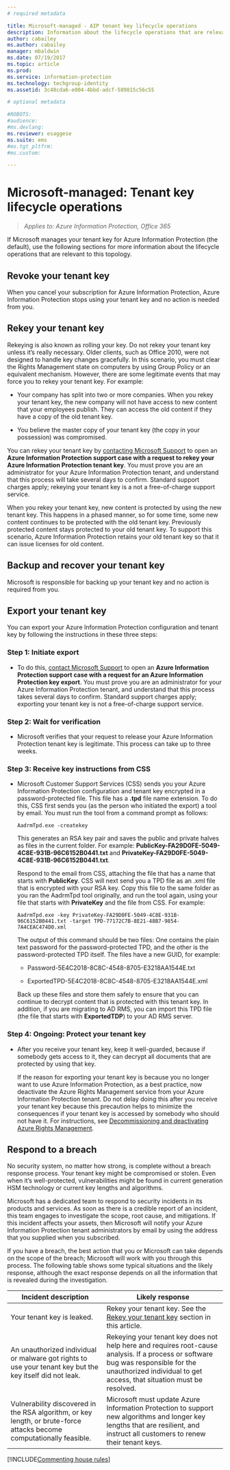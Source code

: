 ```yaml
---
# required metadata

title: Microsoft-managed - AIP tenant key lifecycle operations
description: Information about the lifecycle operations that are relevant if Microsoft manages your tenant key for Azure Information Protection (the default).
author: cabailey
ms.author: cabailey
manager: mbaldwin
ms.date: 07/19/2017
ms.topic: article
ms.prod:
ms.service: information-protection
ms.technology: techgroup-identity
ms.assetid: 3c48cda6-e004-4bbd-adcf-589815c56c55

# optional metadata

#ROBOTS:
#audience:
#ms.devlang:
ms.reviewer: esaggese
ms.suite: ems
#ms.tgt_pltfrm:
#ms.custom:

---
```



# Microsoft-managed: Tenant key lifecycle operations

>*Applies to: Azure Information Protection, Office 365*

If Microsoft manages your tenant key for Azure Information Protection (the default), use the following sections for more information about the lifecycle operations that are relevant to this topology.

## Revoke your tenant key
When you cancel your subscription for Azure Information Protection, Azure Information Protection stops using your tenant key and no action is needed from you.

## Rekey your tenant key
Rekeying is also known as rolling your key. Do not rekey your tenant key unless it’s really necessary. Older clients, such as Office 2010, were not designed to handle key changes gracefully. In this scenario, you must clear the Rights Management state on computers by using Group Policy or an equivalent mechanism. However, there are some legitimate events that may force you to rekey your tenant key. For example:

-   Your company has split into two or more companies. When you rekey your tenant key, the new company will not have access to new content that your employees publish. They can access the old content if they have a copy of the old tenant key.

-   You believe the master copy of your tenant key (the copy in your possession) was compromised.

You can rekey your tenant key by [contacting Microsoft Support](../get-started/information-support.md#to-contact-microsoft-support) to open an **Azure Information Protection support case with a request to rekey your Azure Information Protection tenant key**. You must prove you are an administrator for your Azure Information Protection tenant, and understand that this process will take several days to confirm. Standard support charges apply; rekeying your tenant key is a not a free-of-charge support service.

When you rekey your tenant key, new content is protected by using the new tenant key. This happens in a phased manner, so for some time, some new content continues to be protected with the old tenant key. Previously protected content stays protected to your old tenant key. To support this scenario, Azure Information Protection retains your old tenant key so that it can issue licenses for old content.

## Backup and recover your tenant key
Microsoft is responsible for backing up your tenant key and no action is required from you.

## Export your tenant key
You can export your Azure Information Protection configuration and tenant key by following the instructions in these three steps:

### Step 1: Initiate export

-   To do this, [contact Microsoft Support](../get-started/information-support.md#to-contact-microsoft-support) to open an **Azure Information Protection support case with a request for an Azure Information Protection key export**. You must prove you are an administrator for your Azure Information Protection tenant, and understand that this process takes several days to confirm. Standard support charges apply; exporting your tenant key is not a free-of-charge support service.

### Step 2: Wait for verification

-   Microsoft verifies that your request to release your Azure Information Protection tenant key is legitimate. This process can take up to three weeks.

### Step 3: Receive key instructions from CSS

-   Microsoft Customer Support Services (CSS) sends you your Azure Information Protection configuration and tenant key encrypted in a password-protected file. This file has a **.tpd** file name extension. To do this, CSS first sends you (as the person who initiated the export) a tool by email. You must run the tool from a command prompt as follows:

    ```
    AadrmTpd.exe -createkey
    ```
    This generates an RSA key pair and saves the public and private halves as files in the current folder. For example: **PublicKey-FA29D0FE-5049-4C8E-931B-96C6152B0441.txt** and **PrivateKey-FA29D0FE-5049-4C8E-931B-96C6152B0441.txt**.

    Respond to the email from CSS, attaching the file that has a name that starts with **PublicKey**. CSS will next send you a TPD file as an .xml file that is encrypted with your RSA key. Copy this file to the same folder as you ran the AadrmTpd tool originally, and run the tool again, using your file that starts with **PrivateKey** and the file from CSS. For example:

    ```
    AadrmTpd.exe -key PrivateKey-FA29D0FE-5049-4C8E-931B-96C6152B0441.txt -target TPD-77172C7B-8E21-48B7-9854-7A4CEAC474D0.xml
    ```
    The output of this command should be two files: One contains the plain text password for the password-protected TPD, and the other is the password-protected TPD itself. The files have a new GUID, for example:
     
    - Password-5E4C2018-8C8C-4548-8705-E3218AA1544E.txt

    - ExportedTPD-5E4C2018-8C8C-4548-8705-E3218AA1544E.xml

    Back up these files and store them safely to ensure that you can continue to decrypt content that is protected with this tenant key. In addition, if you are migrating to AD RMS, you can import this TPD file (the file that starts with **ExportedTDP**) to your AD RMS server.

### Step 4: Ongoing: Protect your tenant key

-   After you receive your tenant key, keep it well-guarded, because if somebody gets access to it, they can decrypt all documents that are protected by using that key.

    If the reason for exporting your tenant key is because you no longer want to use Azure Information Protection, as a best practice, now deactivate the Azure Rights Management service from your Azure Information Protection tenant. Do not delay doing this after you receive your tenant key because this precaution helps to minimize the consequences if your tenant key is accessed by somebody who should not have it. For instructions, see [Decommissioning and deactivating Azure Rights Management](decommission-deactivate.md).

## Respond to a breach
No security system, no matter how strong, is complete without a breach response process. Your tenant key might be compromised or stolen. Even when it’s well-protected, vulnerabilities might be found in current generation HSM technology or current key lengths and algorithms.

Microsoft has a dedicated team to respond to security incidents in its products and services. As soon as there is a credible report of an incident, this team engages to investigate the scope, root cause, and mitigations. If this incident affects your assets, then Microsoft will notify your Azure Information Protection tenant administrators by email by using the address that you supplied when you subscribed.

If you have a breach, the best action that you or Microsoft can take depends on the scope of the breach; Microsoft will work with you through this process. The following table shows some typical situations and the likely response, although the exact response depends on all the information that is revealed during the investigation.

|Incident description|Likely response|
|------------------------|-------------------|
|Your tenant key is leaked.|Rekey your tenant key. See the [Rekey your tenant key](operations-microsoft-managed-tenant-key.md#rekey-your-tenant-key) section in this article.|
|An unauthorized individual or malware got rights to use your tenant key but the key itself did not leak.|Rekeying your tenant key does not help here and requires root-cause analysis. If a process or software bug was responsible for the unauthorized individual to get access, that situation must be resolved.|
|Vulnerability discovered in the RSA algorithm, or key length, or brute-force attacks become computationally feasible.|Microsoft must update Azure Information Protection to support new algorithms and longer key lengths that are resilient, and instruct all customers to renew their tenant keys.|

[!INCLUDE[Commenting house rules](../includes/houserules.md)]

